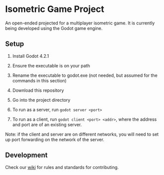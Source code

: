 # Isometric Game Project

An open-ended projected for a multiplayer isometric game. It is currently being developed using the Godot game engine.

## Setup

1. Install Godot 4.2.1

2. Ensure the executable is on your path

3. Rename the executable to godot.exe (not needed, but assumed for the commands in this section)

4. Download this repository

5. Go into the project directory

6. To run as a server, run `godot server <port>`

7. To run as a client, run `godot client <port> <addr>`, where the address and port are of an existing server.

Note: if the client and server are on different networks, you will need to set up port forwarding on the network of the server.

## Development

Check our [wiki](https://github.com/a-moseman/IsoGame/wiki) for rules and standards for contributing.
